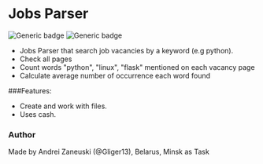 # Jobs Parser
![Generic badge](https://img.shields.io/badge/version-0.0.0-green.svg) ![Generic badge](https://img.shields.io/badge/python-3.8-blue.svg) 

 - Jobs Parser that search job vacancies by a keyword (e.g python).
 - Check all pages
 - Count words "python", "linux", "flask" mentioned on each vacancy page
 - Calculate average number of occurrence each word found

###Features:
 - Create and work with files.
 - Uses cash.

### Author

Made by Andrei Zaneuski (@Gliger13), Belarus, Minsk as Task
